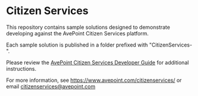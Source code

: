 # Citizen Services

This repository contains sample solutions designed to demonstrate developing against the AvePoint Citizen Services platform.

Each sample solution is published in a folder prefixed with "CitizenServices-".

Please review the [AvePoint Citizen Services Developer Guide](https://www.avepoint.com/assets/pdf/user_guides/AvePoint_Citizen_Service_Developer_Guide.pdf "AvePoint Citizen Services Developer Guide") for additional instructions.

For more information, see https://www.avepoint.com/citizenservices/ or email citizenservices@avepoint.com
